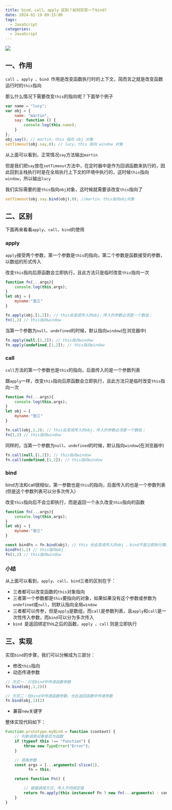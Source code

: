 ```yaml
---
title: bind、call、apply 区别？如何实现一个bind?
date: 2024-01-19 09:15:00
tags:
  - JavaScript
categories:
  - JavaScript
---
```



 ![](https://static.vue-js.com/a900e460-7be4-11eb-ab90-d9ae814b240d.png)



## 一、作用

`call `、`apply `、`bind `作用是改变函数执行时的上下文，简而言之就是改变函数运行时的`this`指向

那么什么情况下需要改变`this`的指向呢？下面举个例子

```js
var name = "lucy";
var obj = {
    name: "martin",
    say: function () {
        console.log(this.name);
    }
};
obj.say(); // martin，this 指向 obj 对象
setTimeout(obj.say,0); // lucy，this 指向 window 对象
```

从上面可以看到，正常情况`say`方法输出`martin`

但是我们把`say`放在`setTimeout`方法中，在定时器中是作为回调函数来执行的，因此回到主栈执行时是在全局执行上下文的环境中执行的，这时候`this`指向`window`，所以输出`lucy`

我们实际需要的是`this`指向`obj`对象，这时候就需要该改变`this`指向了

```js
setTimeout(obj.say.bind(obj),0); //martin，this指向obj对象
```



## 二、区别

下面再来看看`apply`、`call`、`bind`的使用

### apply

`apply`接受两个参数，第一个参数是`this`的指向，第二个参数是函数接受的参数，以数组的形式传入

改变`this`指向后原函数会立即执行，且此方法只是临时改变`this`指向一次

```js
function fn(...args){
    console.log(this,args);
}
let obj = {
    myname:"张三"
}

fn.apply(obj,[1,2]); // this会变成传入的obj，传入的参数必须是一个数组；
fn(1,2) // this指向window
```

当第一个参数为`null`、`undefined`的时候，默认指向`window`(在浏览器中)

```js
fn.apply(null,[1,2]); // this指向window
fn.apply(undefined,[1,2]); // this指向window
```



### call

`call`方法的第一个参数也是`this`的指向，后面传入的是一个参数列表

跟`apply`一样，改变`this`指向后原函数会立即执行，且此方法只是临时改变`this`指向一次

```js
function fn(...args){
    console.log(this,args);
}
let obj = {
    myname:"张三"
}

fn.call(obj,1,2); // this会变成传入的obj，传入的参数必须是一个数组；
fn(1,2) // this指向window
```

同样的，当第一个参数为`null`、`undefined`的时候，默认指向`window`(在浏览器中)

```js
fn.call(null,[1,2]); // this指向window
fn.call(undefined,[1,2]); // this指向window
```



### bind

bind方法和call很相似，第一参数也是`this`的指向，后面传入的也是一个参数列表(但是这个参数列表可以分多次传入)

改变`this`指向后不会立即执行，而是返回一个永久改变`this`指向的函数

```js
function fn(...args){
    console.log(this,args);
}
let obj = {
    myname:"张三"
}

const bindFn = fn.bind(obj); // this 也会变成传入的obj ，bind不是立即执行需要执行一次
bindFn(1,2) // this指向obj
fn(1,2) // this指向window
```


### 小结

从上面可以看到，`apply`、`call`、`bind`三者的区别在于：

- 三者都可以改变函数的`this`对象指向
- 三者第一个参数都是`this`要指向的对象，如果如果没有这个参数或参数为`undefined`或`null`，则默认指向全局`window`
- 三者都可以传参，但是`apply`是数组，而`call`是参数列表，且`apply`和`call`是一次性传入参数，而`bind`可以分为多次传入
- `bind `是返回绑定this之后的函数，`apply `、`call` 则是立即执行 



## 三、实现

实现`bind`的步骤，我们可以分解成为三部分：

- 修改`this`指向
- 动态传递参数

```js
// 方式一：只在bind中传递函数参数
fn.bind(obj,1,2)()

// 方式二：在bind中传递函数参数，也在返回函数中传递参数
fn.bind(obj,1)(2)
```

- 兼容`new`关键字

整体实现代码如下：

```js
Function.prototype.myBind = function (context) {
    // 判断调用对象是否为函数
    if (typeof this !== "function") {
        throw new TypeError("Error");
    }

    // 获取参数
    const args = [...arguments].slice(1),
          fn = this;

    return function Fn() {

        // 根据调用方式，传入不同绑定值
        return fn.apply(this instanceof Fn ? new fn(...arguments) : context, args.concat(...arguments)); 
    }
}
```